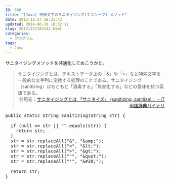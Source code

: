 ```yaml
---
ID: 600
title: "[Java] 特殊文字のサニタイジング(エスケープ) メソッド"
date: 2012-12-27 18:31:42
updated: 2014-06-20 10:32:12
slug: 20121227183142.html
categories:
  - プログラム
tags:
  - Java
---
```


サニタイジングメソッドを共通化しておこうかと。

<!--more-->
<blockquote>サニタイジングとは、テキストデータ上の「&」や「>」など特殊文字を一般的な文字列に変換する処理のことである。サニタイジング（sanitizing）はもともと「消毒する」「無害化する」などの意味を持つ英語である。
<div align="right">引用元：<a href="http://goo.gl/dMLsl">サニタイジングとは 「サニタイズ」 (sanitizing, sanitize)： - IT用語辞典バイナリ</a></div></blockquote>

<pre class="linenums java">
public static String sanitizing(String str) {

  if (null == str || &quot;&quot;.equals(str)) {
    return str;
  }
  str = str.replaceAll(&quot;&amp;&quot;, &quot;&amp;amp;&quot;);
  str = str.replaceAll(&quot;&lt;&quot;, &quot;&amp;lt;&quot;);
  str = str.replaceAll(&quot;&gt;&quot;, &quot;&amp;gt;&quot;);
  str = str.replaceAll(&quot;&quot;&quot;, &quot;&amp;quot;&quot;);
  str = str.replaceAll(&quot;&#039;&quot;, &quot;&amp;#39;&quot;);
  
  return str;
}
</pre>
